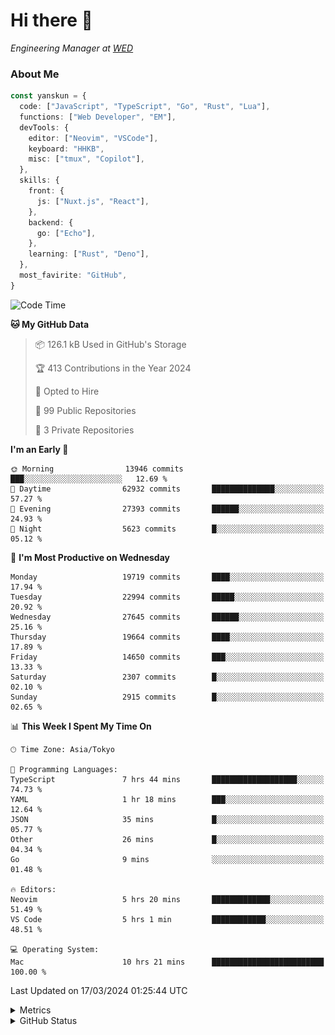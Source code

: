 # Hi there&nbsp;:wave:

<!-- ![Alt text](https://spotify-recently-played-readme.vercel.app/api?user=31kynbuubkiu3r4qh4hjuaglhfay) -->

_Engineering Manager at [WED](https://github.com/wedinc)_

### About Me

```ts
const yanskun = {
  code: ["JavaScript", "TypeScript", "Go", "Rust", "Lua"],
  functions: ["Web Developer", "EM"],
  devTools: {
    editor: ["Neovim", "VSCode"],
    keyboard: "HHKB",
    misc: ["tmux", "Copilot"],
  },
  skills: {
    front: {
      js: ["Nuxt.js", "React"],
    },
    backend: {
      go: ["Echo"],
    },
    learning: ["Rust", "Deno"],
  },
  most_favirite: "GitHub",
}
```

<!--START_SECTION:waka-->
![Code Time](http://img.shields.io/badge/Code%20Time-743%20hrs%2036%20mins-blue)

**🐱 My GitHub Data** 

> 📦 126.1 kB Used in GitHub's Storage 
 > 
> 🏆 413 Contributions in the Year 2024
 > 
> 💼 Opted to Hire
 > 
> 📜 99 Public Repositories 
 > 
> 🔑 3 Private Repositories 
 > 
**I'm an Early 🐤** 

```text
🌞 Morning                13946 commits       ███░░░░░░░░░░░░░░░░░░░░░░   12.69 % 
🌆 Daytime                62932 commits       ██████████████░░░░░░░░░░░   57.27 % 
🌃 Evening                27393 commits       ██████░░░░░░░░░░░░░░░░░░░   24.93 % 
🌙 Night                  5623 commits        █░░░░░░░░░░░░░░░░░░░░░░░░   05.12 % 
```
📅 **I'm Most Productive on Wednesday** 

```text
Monday                   19719 commits       ████░░░░░░░░░░░░░░░░░░░░░   17.94 % 
Tuesday                  22994 commits       █████░░░░░░░░░░░░░░░░░░░░   20.92 % 
Wednesday                27645 commits       ██████░░░░░░░░░░░░░░░░░░░   25.16 % 
Thursday                 19664 commits       ████░░░░░░░░░░░░░░░░░░░░░   17.89 % 
Friday                   14650 commits       ███░░░░░░░░░░░░░░░░░░░░░░   13.33 % 
Saturday                 2307 commits        █░░░░░░░░░░░░░░░░░░░░░░░░   02.10 % 
Sunday                   2915 commits        █░░░░░░░░░░░░░░░░░░░░░░░░   02.65 % 
```


📊 **This Week I Spent My Time On** 

```text
🕑︎ Time Zone: Asia/Tokyo

💬 Programming Languages: 
TypeScript               7 hrs 44 mins       ███████████████████░░░░░░   74.73 % 
YAML                     1 hr 18 mins        ███░░░░░░░░░░░░░░░░░░░░░░   12.64 % 
JSON                     35 mins             █░░░░░░░░░░░░░░░░░░░░░░░░   05.77 % 
Other                    26 mins             █░░░░░░░░░░░░░░░░░░░░░░░░   04.34 % 
Go                       9 mins              ░░░░░░░░░░░░░░░░░░░░░░░░░   01.48 % 

🔥 Editors: 
Neovim                   5 hrs 20 mins       █████████████░░░░░░░░░░░░   51.49 % 
VS Code                  5 hrs 1 min         ████████████░░░░░░░░░░░░░   48.51 % 

💻 Operating System: 
Mac                      10 hrs 21 mins      █████████████████████████   100.00 % 
```


 Last Updated on 17/03/2024 01:25:44 UTC
<!--END_SECTION:waka-->

<details>
  <summary>Metrics</summary>
  <img src="https://github.com/yanskun/yanskun/blob/main/github-metrics.svg" alt="Metrics">
</details>

<details>
  <summary>GitHub Status</summary>
  <picture>
    <source media="(prefers-color-scheme: dark)" srcset="https://raw.githubusercontent.com/yanskun/yanskun/master/profile-summary-card-output/nord_dark/0-profile-details.svg">
   <img src="https://raw.githubusercontent.com/yanskun/yanskun/master/profile-summary-card-output/default/0-profile-details.svg">
  </picture>
  <br>
  <picture>
    <source media="(prefers-color-scheme: dark)" srcset="https://raw.githubusercontent.com/yanskun/yanskun/master/profile-summary-card-output/nord_dark/1-repos-per-language.svg">
   <img src="https://raw.githubusercontent.com/yanskun/yanskun/master/profile-summary-card-output/default/1-repos-per-language.svg">
  </picture>
  <picture>
    <source media="(prefers-color-scheme: dark)" srcset="https://raw.githubusercontent.com/yanskun/yanskun/master/profile-summary-card-output/nord_dark/2-most-commit-language.svg">
   <img src="https://raw.githubusercontent.com/yanskun/yanskun/master/profile-summary-card-output/default/2-most-commit-language.svg">
  </picture>
  <br>
  <picture>
    <source media="(prefers-color-scheme: dark)" srcset="https://raw.githubusercontent.com/yanskun/yanskun/master/profile-summary-card-output/nord_dark/3-stats.svg">
   <img src="https://raw.githubusercontent.com/yanskun/yanskun/master/profile-summary-card-output/default/3-stats.svg">
  </picture>
  <picture>
    <source media="(prefers-color-scheme: dark)" srcset="https://raw.githubusercontent.com/yanskun/yanskun/master/profile-summary-card-output/nord_dark/4-productive-time.svg">
   <img src="https://raw.githubusercontent.com/yanskun/yanskun/master/profile-summary-card-output/default/4-productive-time.svg">
  </picture>
</details>

